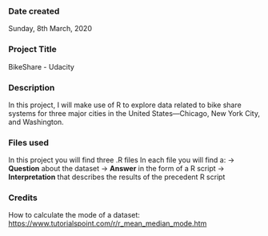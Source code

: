### Date created
Sunday, 8th March, 2020

### Project Title
BikeShare - Udacity

### Description
In this project, I will make use of R to explore data related to bike share systems for three major cities in the United States—Chicago, New York City, and Washington.

### Files used
In this project you will find three .R files 
In each file you will find a:
-> **Question** about the dataset
-> **Answer** in the form of a R script
-> **Interpretation** that describes the results of the precedent R script

### Credits
How to calculate the mode of a dataset: https://www.tutorialspoint.com/r/r_mean_median_mode.htm